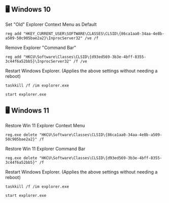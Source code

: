 ## 🖥️ Windows 10

Set "Old" Explorer Context Menu as Default

```reg add "HKEY_CURRENT_USER\SOFTWARE\CLASSES\CLSID\{86ca1aa0-34aa-4e8b-a509-50c905bae2a2}\InprocServer32" /ve /f```

Remove Explorer "Command Bar"

```reg add "HKCU\Software\Classes\CLSID\{d93ed569-3b3e-4bff-8355-3c44f6a52bb5}\InprocServer32" /f /ve```

Restart Windows Explorer. (Applies the above settings without needing a reboot)

```taskkill /f /im explorer.exe```

```start explorer.exe```

## 🖥️ Windows 11

Restore Win 11 Explorer Context Menu

```reg.exe delete "HKCU\Software\Classes\CLSID\{86ca1aa0-34aa-4e8b-a509-50c905bae2a2}" /f```

Restore Win 11 Explorer Command Bar

```reg.exe delete "HKCU\Software\Classes\CLSID\{d93ed569-3b3e-4bff-8355-3c44f6a52bb5}" /f```

Restart Windows Explorer. (Applies the above settings without needing a reboot)

```taskkill /f /im explorer.exe```

```start explorer.exe```
